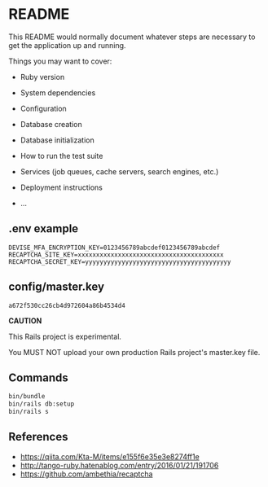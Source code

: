 # README

This README would normally document whatever steps are necessary to get the
application up and running.

Things you may want to cover:

* Ruby version

* System dependencies

* Configuration

* Database creation

* Database initialization

* How to run the test suite

* Services (job queues, cache servers, search engines, etc.)

* Deployment instructions

* ...

## .env example

```
DEVISE_MFA_ENCRYPTION_KEY=0123456789abcdef0123456789abcdef
RECAPTCHA_SITE_KEY=xxxxxxxxxxxxxxxxxxxxxxxxxxxxxxxxxxxxxxxx
RECAPTCHA_SECRET_KEY=yyyyyyyyyyyyyyyyyyyyyyyyyyyyyyyyyyyyyyyy
```

## config/master.key

```
a672f530cc26cb4d972604a86b4534d4
```

__CAUTION__

This Rails project is experimental.

You MUST NOT upload your own production Rails project's master.key file.

## Commands

```sh
bin/bundle
bin/rails db:setup
bin/rails s
```

## References

- https://qiita.com/Kta-M/items/e155f6e35e3e8274ff1e
- http://tango-ruby.hatenablog.com/entry/2016/01/21/191706
- https://github.com/ambethia/recaptcha
